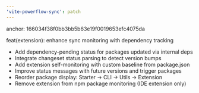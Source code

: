 ```yaml
---
'vite-powerflow-sync': patch
---
```


anchor: 166034f38f0bb3bb5b63e19f0019653efc4075da

feat(extension): enhance sync monitoring with dependency tracking

- Add dependency-pending status for packages updated via internal deps
- Integrate changeset status parsing to detect version bumps
- Add extension self-monitoring with custom baseline from package.json
- Improve status messages with future versions and trigger packages
- Reorder package display: Starter → CLI → Utils → Extension
- Remove extension from npm package monitoring (IDE extension only)
